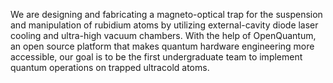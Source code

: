 We are designing and fabricating a magneto-optical trap for the suspension and manipulation of rubidium atoms by utilizing external-cavity diode laser cooling and ultra-high vacuum chambers. With the help of OpenQuantum, an open source platform that makes quantum hardware engineering more accessible, our goal is to be the first undergraduate team to implement quantum operations on trapped ultracold atoms.
